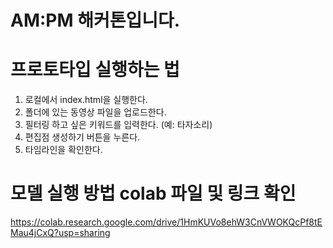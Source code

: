 # AM:PM 해커톤입니다.

# 프로토타입 실행하는 법
1. 로컬에서 index.html을 실행한다.
2. 폴더에 있는 동영상 파일을 업로드한다.
3. 필터링 하고 싶은 키워드를 입력한다. (예: 타자소리)
4. 편집점 생성하기 버튼을 누른다.
5. 타임라인을 확인한다.

# 모델 실행 방법 colab 파일 및 링크 확인
https://colab.research.google.com/drive/1HmKUVo8ehW3CnVWOKQcPf8tEMau4jCxQ?usp=sharing
